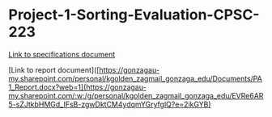 # Project-1-Sorting-Evaluation-CPSC-223

[Link to specifications document](https://gonzagau-my.sharepoint.com/:w:/g/personal/sallen13_zagmail_gonzaga_edu/Eemkn66uZRVCgHsucDw39B4B87Ke0ls2pclqFBiVAVe6lg?e=0mIzqD)

[Link to report document]([https://gonzagau-my.sharepoint.com/personal/kgolden_zagmail_gonzaga_edu/Documents/PA1_Report.docx?web=1](https://gonzagau-my.sharepoint.com/:w:/g/personal/kgolden_zagmail_gonzaga_edu/EVRe6AR5-sZJtkbHMGd_IFsB-zgwDktCM4ydqmYGryfglQ?e=2ikGYB)
